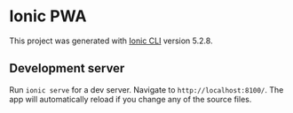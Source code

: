 # Ionic PWA

This project was generated with [Ionic CLI](https://github.com/ionic-team/ionic-cli) version 5.2.8.

## Development server

Run `ionic serve` for a dev server. Navigate to `http://localhost:8100/`. The app will automatically reload if you change any of the source files.